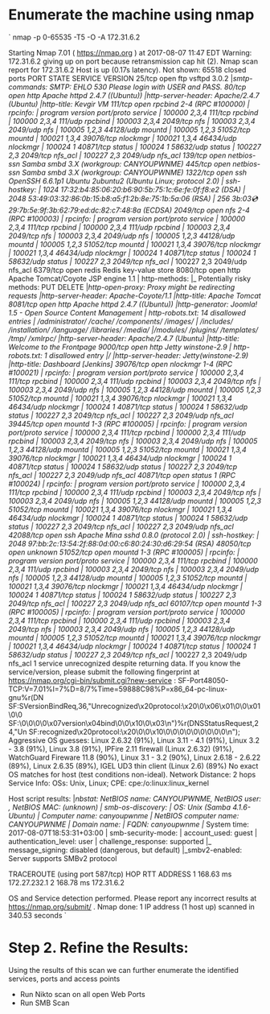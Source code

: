 # Enumerate the machine using nmap
`
nmap -p 0-65535 -T5 -O -A 172.31.6.2

Starting Nmap 7.01 ( https://nmap.org ) at 2017-08-07 11:47 EDT
Warning: 172.31.6.2 giving up on port because retransmission cap hit (2).
Nmap scan report for 172.31.6.2
Host is up (0.17s latency).
Not shown: 65518 closed ports
PORT      STATE SERVICE     VERSION
25/tcp    open  ftp         vsftpd 3.0.2
|_smtp-commands: SMTP: EHLO 530 Please login with USER and PASS.
80/tcp    open  http        Apache httpd 2.4.7 ((Ubuntu))
|_http-server-header: Apache/2.4.7 (Ubuntu)
|_http-title: Kevgir VM
111/tcp   open  rpcbind     2-4 (RPC #100000)
| rpcinfo: 
|   program version   port/proto  service
|   100000  2,3,4        111/tcp  rpcbind
|   100000  2,3,4        111/udp  rpcbind
|   100003  2,3,4       2049/tcp  nfs
|   100003  2,3,4       2049/udp  nfs
|   100005  1,2,3      44128/udp  mountd
|   100005  1,2,3      51052/tcp  mountd
|   100021  1,3,4      39076/tcp  nlockmgr
|   100021  1,3,4      46434/udp  nlockmgr
|   100024  1          40871/tcp  status
|   100024  1          58632/udp  status
|   100227  2,3         2049/tcp  nfs_acl
|_  100227  2,3         2049/udp  nfs_acl
139/tcp   open  netbios-ssn Samba smbd 3.X (workgroup: CANYOUPWNME)
445/tcp   open  netbios-ssn Samba smbd 3.X (workgroup: CANYOUPWNME)
1322/tcp  open  ssh         OpenSSH 6.6.1p1 Ubuntu 2ubuntu2 (Ubuntu Linux; protocol 2.0)
| ssh-hostkey: 
|   1024 17:32:b4:85:06:20:b6:90:5b:75:1c:6e:fe:0f:f8:e2 (DSA)
|   2048 53:49:03:32:86:0b:15:b8:a5:f1:2b:8e:75:1b:5a:06 (RSA)
|_  256 3b:03:cd:29:7b:5e:9f:3b:62:79:ed:dc:82:c7:48:8a (ECDSA)
2049/tcp  open  nfs         2-4 (RPC #100003)
| rpcinfo: 
|   program version   port/proto  service
|   100000  2,3,4        111/tcp  rpcbind
|   100000  2,3,4        111/udp  rpcbind
|   100003  2,3,4       2049/tcp  nfs
|   100003  2,3,4       2049/udp  nfs
|   100005  1,2,3      44128/udp  mountd
|   100005  1,2,3      51052/tcp  mountd
|   100021  1,3,4      39076/tcp  nlockmgr
|   100021  1,3,4      46434/udp  nlockmgr
|   100024  1          40871/tcp  status
|   100024  1          58632/udp  status
|   100227  2,3         2049/tcp  nfs_acl
|_  100227  2,3         2049/udp  nfs_acl
6379/tcp  open  redis       Redis key-value store
8080/tcp  open  http        Apache Tomcat/Coyote JSP engine 1.1
| http-methods: 
|_  Potentially risky methods: PUT DELETE
|_http-open-proxy: Proxy might be redirecting requests
|_http-server-header: Apache-Coyote/1.1
|_http-title: Apache Tomcat
8081/tcp  open  http        Apache httpd 2.4.7 ((Ubuntu))
|_http-generator: Joomla! 1.5 - Open Source Content Management
| http-robots.txt: 14 disallowed entries 
| /administrator/ /cache/ /components/ /images/ 
| /includes/ /installation/ /language/ /libraries/ /media/ 
|_/modules/ /plugins/ /templates/ /tmp/ /xmlrpc/
|_http-server-header: Apache/2.4.7 (Ubuntu)
|_http-title: Welcome to the Frontpage
9000/tcp  open  http        Jetty winstone-2.9
| http-robots.txt: 1 disallowed entry 
|_/
|_http-server-header: Jetty(winstone-2.9)
|_http-title: Dashboard [Jenkins]
39076/tcp open  nlockmgr    1-4 (RPC #100021)
| rpcinfo: 
|   program version   port/proto  service
|   100000  2,3,4        111/tcp  rpcbind
|   100000  2,3,4        111/udp  rpcbind
|   100003  2,3,4       2049/tcp  nfs
|   100003  2,3,4       2049/udp  nfs
|   100005  1,2,3      44128/udp  mountd
|   100005  1,2,3      51052/tcp  mountd
|   100021  1,3,4      39076/tcp  nlockmgr
|   100021  1,3,4      46434/udp  nlockmgr
|   100024  1          40871/tcp  status
|   100024  1          58632/udp  status
|   100227  2,3         2049/tcp  nfs_acl
|_  100227  2,3         2049/udp  nfs_acl
39445/tcp open  mountd      1-3 (RPC #100005)
| rpcinfo: 
|   program version   port/proto  service
|   100000  2,3,4        111/tcp  rpcbind
|   100000  2,3,4        111/udp  rpcbind
|   100003  2,3,4       2049/tcp  nfs
|   100003  2,3,4       2049/udp  nfs
|   100005  1,2,3      44128/udp  mountd
|   100005  1,2,3      51052/tcp  mountd
|   100021  1,3,4      39076/tcp  nlockmgr
|   100021  1,3,4      46434/udp  nlockmgr
|   100024  1          40871/tcp  status
|   100024  1          58632/udp  status
|   100227  2,3         2049/tcp  nfs_acl
|_  100227  2,3         2049/udp  nfs_acl
40871/tcp open  status      1 (RPC #100024)
| rpcinfo: 
|   program version   port/proto  service
|   100000  2,3,4        111/tcp  rpcbind
|   100000  2,3,4        111/udp  rpcbind
|   100003  2,3,4       2049/tcp  nfs
|   100003  2,3,4       2049/udp  nfs
|   100005  1,2,3      44128/udp  mountd
|   100005  1,2,3      51052/tcp  mountd
|   100021  1,3,4      39076/tcp  nlockmgr
|   100021  1,3,4      46434/udp  nlockmgr
|   100024  1          40871/tcp  status
|   100024  1          58632/udp  status
|   100227  2,3         2049/tcp  nfs_acl
|_  100227  2,3         2049/udp  nfs_acl
42088/tcp open  ssh         Apache Mina sshd 0.8.0 (protocol 2.0)
| ssh-hostkey: 
|_  2048 97:bb:2c:13:54:2f:88:0d:00:c6:80:24:30:d6:29:54 (RSA)
48050/tcp open  unknown
51052/tcp open  mountd      1-3 (RPC #100005)
| rpcinfo: 
|   program version   port/proto  service
|   100000  2,3,4        111/tcp  rpcbind
|   100000  2,3,4        111/udp  rpcbind
|   100003  2,3,4       2049/tcp  nfs
|   100003  2,3,4       2049/udp  nfs
|   100005  1,2,3      44128/udp  mountd
|   100005  1,2,3      51052/tcp  mountd
|   100021  1,3,4      39076/tcp  nlockmgr
|   100021  1,3,4      46434/udp  nlockmgr
|   100024  1          40871/tcp  status
|   100024  1          58632/udp  status
|   100227  2,3         2049/tcp  nfs_acl
|_  100227  2,3         2049/udp  nfs_acl
60107/tcp open  mountd      1-3 (RPC #100005)
| rpcinfo: 
|   program version   port/proto  service
|   100000  2,3,4        111/tcp  rpcbind
|   100000  2,3,4        111/udp  rpcbind
|   100003  2,3,4       2049/tcp  nfs
|   100003  2,3,4       2049/udp  nfs
|   100005  1,2,3      44128/udp  mountd
|   100005  1,2,3      51052/tcp  mountd
|   100021  1,3,4      39076/tcp  nlockmgr
|   100021  1,3,4      46434/udp  nlockmgr
|   100024  1          40871/tcp  status
|   100024  1          58632/udp  status
|   100227  2,3         2049/tcp  nfs_acl
|_  100227  2,3         2049/udp  nfs_acl
1 service unrecognized despite returning data. If you know the service/version, please submit the following fingerprint at https://nmap.org/cgi-bin/submit.cgi?new-service :
SF-Port48050-TCP:V=7.01%I=7%D=8/7%Time=59888C98%P=x86_64-pc-linux-gnu%r(DN
SF:SVersionBindReq,36,"Unrecognized\x20protocol:\x20\0\x06\x01\0\0\x01\0\0
SF:\0\0\0\0\x07version\x04bind\0\0\x10\0\x03\n")%r(DNSStatusRequest,24,"Un
SF:recognized\x20protocol:\x20\0\0\x10\0\0\0\0\0\0\0\0\0\n");
Aggressive OS guesses: Linux 2.6.32 (91%), Linux 3.11 - 4.1 (91%), Linux 3.2 - 3.8 (91%), Linux 3.8 (91%), IPFire 2.11 firewall (Linux 2.6.32) (91%), WatchGuard Fireware 11.8 (90%), Linux 3.1 - 3.2 (90%), Linux 2.6.18 - 2.6.22 (89%), Linux 2.6.35 (89%), IGEL UD3 thin client (Linux 2.6) (89%)
No exact OS matches for host (test conditions non-ideal).
Network Distance: 2 hops
Service Info: OSs: Unix, Linux; CPE: cpe:/o:linux:linux_kernel

Host script results:
|_nbstat: NetBIOS name: CANYOUPWNME, NetBIOS user: <unknown>, NetBIOS MAC: <unknown> (unknown)
| smb-os-discovery: 
|   OS: Unix (Samba 4.1.6-Ubuntu)
|   Computer name: canyoupwnme
|   NetBIOS computer name: CANYOUPWNME
|   Domain name: 
|   FQDN: canyoupwnme
|_  System time: 2017-08-07T18:53:31+03:00
| smb-security-mode: 
|   account_used: guest
|   authentication_level: user
|   challenge_response: supported
|_  message_signing: disabled (dangerous, but default)
|_smbv2-enabled: Server supports SMBv2 protocol

TRACEROUTE (using port 587/tcp)
HOP RTT       ADDRESS
1   168.63 ms 172.27.232.1
2   168.78 ms 172.31.6.2

OS and Service detection performed. Please report any incorrect results at https://nmap.org/submit/ .
Nmap done: 1 IP address (1 host up) scanned in 340.53 seconds
`

# Step 2. Refine the Results:
Using the results of this scan we can further enumerate the identified services, ports and access points
- Run Nikto scan on all open Web Ports
- Run SMB Scan



